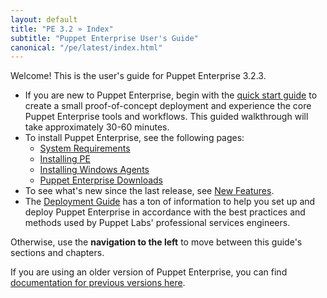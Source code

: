 ```yaml
---
layout: default
title: "PE 3.2 » Index"
subtitle: "Puppet Enterprise User's Guide"
canonical: "/pe/latest/index.html"
---
```



Welcome! This is the user's guide for Puppet Enterprise 3.2.3.


* If you are new to Puppet Enterprise, begin with the [quick start guide](./quick_start.html) to create a small proof-of-concept deployment and experience the core Puppet Enterprise tools and workflows. This guided walkthrough will take approximately 30-60 minutes.
* To install Puppet Enterprise, see the following pages:
    * [System Requirements](./install_system_requirements.html)
    * [Installing PE](./install_basic.html)
    * [Installing Windows Agents](./install_windows.html)
    * [Puppet Enterprise Downloads](http://info.puppetlabs.com/download-pe.html)
* To see what's new since the last release, see [New Features](./overview_whats_new.html).
* The [Deployment Guide](../../guides/deployment_guide/index.html) has a ton of information to help you set up and deploy Puppet Enterprise in accordance with the best practices and methods used by Puppet Labs' professional services engineers.

Otherwise, use the **navigation to the left** to move between this guide's sections and chapters.

If you are using an older version of Puppet Enterprise, you can find [documentation for previous versions here](http://docs.puppetlabs.com/pe/index.html).
